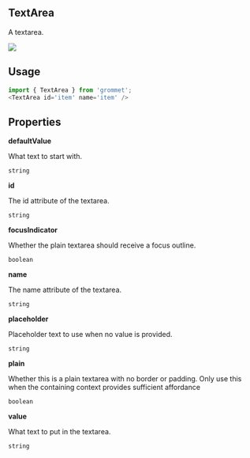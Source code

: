 ## TextArea
A textarea.

[![](https://codesandbox.io/static/img/play-codesandbox.svg)](https://codesandbox.io/s/github/grommet/grommet-sandbox?initialpath=textarea&module=%2Fsrc%2FTextArea.js)
## Usage

```javascript
import { TextArea } from 'grommet';
<TextArea id='item' name='item' />
```

## Properties

**defaultValue**

What text to start with.

```
string
```

**id**

The id attribute of the textarea.

```
string
```

**focusIndicator**

Whether the plain textarea should receive a focus outline.

```
boolean
```

**name**

The name attribute of the textarea.

```
string
```

**placeholder**

Placeholder text to use when no value is provided.

```
string
```

**plain**

Whether this is a plain textarea with no border or padding.
Only use this when the containing context provides sufficient affordance

```
boolean
```

**value**

What text to put in the textarea.

```
string
```
  